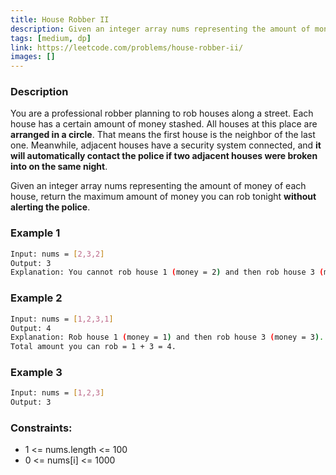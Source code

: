 ```yaml
---
title: House Robber II
description: Given an integer array nums representing the amount of money of each house, return the maximum amount of money you can rob tonight without alerting the police.
tags: [medium, dp]
link: https://leetcode.com/problems/house-robber-ii/
images: []
---
```


### Description

You are a professional robber planning to rob houses along a street. Each house has a certain amount of money stashed. All houses at this place are **arranged in a circle**. That means the first house is the neighbor of the last one. Meanwhile, adjacent houses have a security system connected, and **it will automatically contact the police if two adjacent houses were broken into on the same night**.

Given an integer array nums representing the amount of money of each house, return the maximum amount of money you can rob tonight **without alerting the police**.

 

### Example 1

```bash
Input: nums = [2,3,2]
Output: 3
Explanation: You cannot rob house 1 (money = 2) and then rob house 3 (money = 2), because they are adjacent houses.
```

### Example 2

```bash
Input: nums = [1,2,3,1]
Output: 4
Explanation: Rob house 1 (money = 1) and then rob house 3 (money = 3).
Total amount you can rob = 1 + 3 = 4.
```

### Example 3

```bash
Input: nums = [1,2,3]
Output: 3
```

### Constraints:

- 1 <= nums.length <= 100
- 0 <= nums[i] <= 1000
